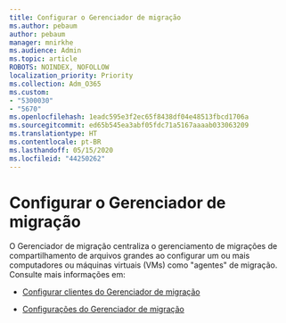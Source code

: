 ```yaml
---
title: Configurar o Gerenciador de migração
ms.author: pebaum
author: pebaum
manager: mnirkhe
ms.audience: Admin
ms.topic: article
ROBOTS: NOINDEX, NOFOLLOW
localization_priority: Priority
ms.collection: Adm_O365
ms.custom:
- "5300030"
- "5670"
ms.openlocfilehash: 1eadc595e3f2ec65f8438df04e48513fbcd1706a
ms.sourcegitcommit: ed65b545ea3abf05fdc71a5167aaaab033063209
ms.translationtype: HT
ms.contentlocale: pt-BR
ms.lasthandoff: 05/15/2020
ms.locfileid: "44250262"
---
```

# <a name="configuring-migration-manager"></a>Configurar o Gerenciador de migração

O Gerenciador de migração centraliza o gerenciamento de migrações de compartilhamento de arquivos grandes ao configurar um ou mais computadores ou máquinas virtuais (VMs) como "agentes" de migração. Consulte mais informações em:

- [Configurar clientes do Gerenciador de migração](https://docs.microsoft.com/sharepointmigration/mm-setup-clients)

- [Configurações do Gerenciador de migração](https://docs.microsoft.com/sharepointmigration/mm-settings)
